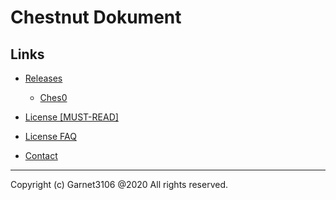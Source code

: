 # Chestnut Dokument

## Links

- [Releases](/docs/bz/releases/summary.md)

  - [Ches0](/docs/bz/releases/ches0/summary.md)

- [License [MUST-READ]](/docs/bz/license/items.md)

- [License FAQ](/docs/bz/license/faq.md)

- [Contact](/docs/bz/contact.md)

---

Copyright (c) Garnet3106 @2020 All rights reserved.
